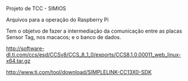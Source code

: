 Projeto de TCC - SIMIOS

Arquivos para a operação do Raspberry Pi 

Tem o objetvo de fazer a intermediação da comunicação entre as placas Sensor Tag, nos macacos; e o banco de dados.

http://software-dl.ti.com/ccs/esd/CCSv8/CCS_8_1_0/exports/CCS8.1.0.00011_web_linux-x64.tar.gz

http://www.ti.com/tool/download/SIMPLELINK-CC13X0-SDK
